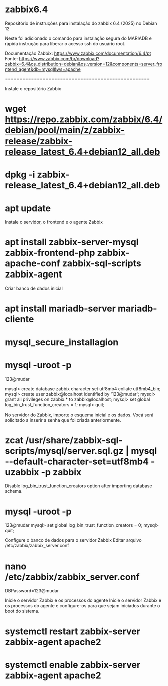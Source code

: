# zabbix6.4
Repositório de instruções para instalação do zabbix 6.4 (2025) no Debian 12

Neste foi adicionado o comando para instalação segura do MARIADB e rápida instrução para liberar o acesso ssh do usuário root.

Documentação Zabbix:  https://www.zabbix.com/documentation/6.4/pt
Fonte:  https://www.zabbix.com/br/download?zabbix=6.4&os_distribution=debian&os_version=12&components=server_frontend_agent&db=mysql&ws=apache

==================================================

Instale o repositório Zabbix

# wget https://repo.zabbix.com/zabbix/6.4/debian/pool/main/z/zabbix-release/zabbix-release_latest_6.4+debian12_all.deb
# dpkg -i zabbix-release_latest_6.4+debian12_all.deb
# apt update

Instale o servidor, o frontend e o agente Zabbix
# apt install zabbix-server-mysql zabbix-frontend-php zabbix-apache-conf zabbix-sql-scripts zabbix-agent

Criar banco de dados inicial

# apt install mariadb-server mariadb-cliente
# mysql_secure_installagion

# mysql -uroot -p
123@mudar

mysql> create database zabbix character set utf8mb4 collate utf8mb4_bin;
mysql> create user zabbix@localhost identified by '123@mudar';
mysql> grant all privileges on zabbix.* to zabbix@localhost;
mysql> set global log_bin_trust_function_creators = 1;
mysql> quit;

No servidor do Zabbix, importe o esquema inicial e os dados. Vocá será solicitado a inserir a senha que foi criada anteriormente.

# zcat /usr/share/zabbix-sql-scripts/mysql/server.sql.gz | mysql --default-character-set=utf8mb4 -uzabbix -p zabbix

Disable log_bin_trust_function_creators option after importing database schema.

# mysql -uroot -p
123@mudar
mysql> set global log_bin_trust_function_creators = 0;
mysql> quit;

Configure o banco de dados para o servidor Zabbix
Editar arquivo /etc/zabbix/zabbix_server.conf

# nano /etc/zabbix/zabbix_server.conf

DBPassword=123@mudar


Inicie o servidor Zabbix e os processos do agente
Inicie o servidor Zabbix e os processos do agente e configure-os para que sejam iniciados durante o boot do sistema.

# systemctl restart zabbix-server zabbix-agent apache2
# systemctl enable zabbix-server zabbix-agent apache2
